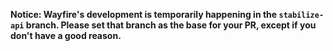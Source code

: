 **Notice: Wayfire's development is temporarily happening in the `stabilize-api` branch. Please set that branch as the base for your PR, except if you don't have a good reason.**
